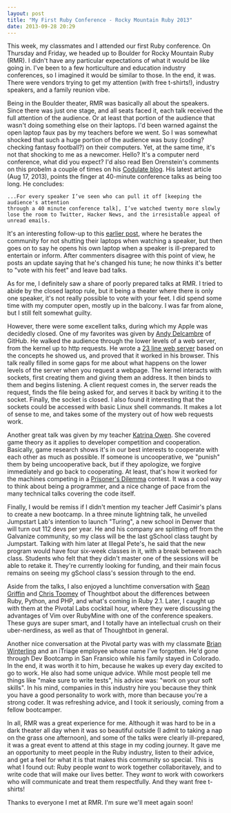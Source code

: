 ```yaml
---
layout: post
title: "My First Ruby Conference - Rocky Mountain Ruby 2013"
date: 2013-09-28 20:29
---
```


This week, my classmates and I attended our first Ruby conference. On Thursday and Friday, we headed up to Boulder for Rocky Mountain Ruby (RMR). I didn't have any particular expectations of what it would be like going in. I've been to a few horticulture and education industry conferences, so I imagined it would be similar to those. In the end, it was. There were vendors trying to get my attention (with free t-shirts!), industry speakers, and a family reunion vibe.

Being in the Boulder theater, RMR was basically all about the speakers. Since there was just one stage, and all seats faced it, each talk received the full attention of the audience. Or at least that portion of the audience that wasn't doing something else on their laptops. I'd been warned against the open laptop faux pas by my teachers before we went. So I was somewhat shocked that such a huge portion of the audience was busy (coding? checking fantasy football?) on their computers. Yet, at the same time, it's not that shocking to me as a newcomer. Hello? It's a computer nerd conference, what did you expect? I'd also read Ben Orenstein's comments on this probelm a couple of times on his [Codulate blog](http://www.codulate.com). His latest article (Aug 17, 2013), points the finger at 40-minute conference talks as being too long. He concludes:

```plain
...For every speaker I’ve seen who can pull it off [keeping the audience's attention
through a 40 minute conference talk], I’ve watched twenty more slowly lose the room to Twitter, Hacker News, and the irresistable appeal of unread emails.
```

It's an interesting follow-up to this [earlier post](http://codeulate.com/2012/06/close-your-fucking-laptop/), where he berates the community for not shutting their laptops when watching a speaker, but then goes on to say he opens his own laptop when a speaker is ill-prepared to entertain or inform. After commenters disagree with this point of view, he posts an update saying that he's changed his tune; he now thinks it's better to "vote with his feet" and leave bad talks.

As for me, I definitely saw a share of poorly prepared talks at RMR. I tried to abide by the closed laptop rule, but it being a theater where there is only one speaker, it's not really possible to vote with your feet. I did spend some time with my computer open, mostly up in the balcony. I was far from alone, but I still felt somewhat guilty.

However, there were some excellent talks, during which my Apple was decidedly closed. One of my favorites was given by [Andy Delcambre](https://twitter.com/adelcambre) of GitHub. He walked the audience through the lower levels of a web server, from the kernel up to http requests. He wrote a [23 line web server](https://gist.github.com/adelcambre/6717561) based on the concepts he showed us, and proved that it worked in his browser. This talk really filled in some gaps for me about what happens on the lower levels of the server when you request a webpage. The kernel interacts with sockets, first creating them and giving them an address. It then binds to them and begins listening. A client request comes in, the server reads the request, finds the file being asked for, and serves it back by writing it to the socket. Finally, the socket is closed. I also found it interesting that the sockets could be accessed with basic Linux shell commands. It makes a lot of sense to me, and takes some of the mystery out of how web requests work.

Another great talk was given by my teacher [Katrina Owen](https://twitter.com/kytrinyx). She covered game theory as it applies to developer competition and cooperation. Basically, game research shows it's in our best interests to cooperate with each other as much as possible. If someone is uncooperative, we "punish" them by being uncooperative back, but if they apologize, we forgive immediately and go back to cooperating. At least, that's how it worked for the machines competing in a [Prisoner's Dilemma](http://en.wikipedia.org/wiki/Prisoner's_dilemma) contest. It was a cool way to think about being a programmer, and a nice change of pace from the many technical talks covering the code itself.

Finally, I would be remiss if I didn't mention my teacher Jeff Casimir's plans to create a new bootcamp. In a three minute lightning talk, he unveiled Jumpstart Lab's intention to launch "Turing", a new school in Denver that will turn out 112 devs per year. He and his company are splitting off from the Galvanize community, so my class will be the last gSchool class taught by Jumpstart. Talking with him later at Illegal Pete's, he said that the new program would have four six-week classes in it, with a break between each class. Students who felt that they didn't master one of the sessions will be able to retake it. They're currently looking for funding, and their main focus remains on seeing my gSchool class's session through to the end.

Aside from the talks, I also enjoyed a lunchtime conversation with [Sean Griffin](https://twitter.com/sgrif) and [Chris Toomey](https://twitter.com/christoomey) of Thoughtbot about the differences between Ruby, Python, and PHP, and what's coming in Ruby 2.1. Later, I caught up with them at the Pivotal Labs cocktail hour, where they were discussing the advantages of Vim over RubyMine with one of the conference speakers. These guys are super smart, and I totally have an intellectual crush on their uber-nerdiness, as well as that of Thoughtbot in general.

Another nice conversation at the Pivotal party was with my classmate [Brian Winterling](http://immense-citadel-7163.herokuapp.com/) and an iTriage employee whose name I've forgotten. He'd gone through Dev Bootcamp in San Fransico while his family stayed in Colorado. In the end, it was worth it to him, because he wakes up every day excited to go to work. He also had some unique advice. While most people tell me things like "make sure to write tests", his advice was: "work on your soft skills". In his mind, companies in this industry hire you because they think you have a good personality to work with, more than because you're a strong coder. It was refreshing advice, and I took it seriously, coming from a fellow bootcamper.

In all, RMR was a great experience for me. Although it was hard to be in a dark theater all day when it was so beautiful outside (I admit to taking a nap on the grass one afternoon), and some of the talks were clearly ill-prepared, it was a great event to attend at this stage in my coding journey. It gave me an opportunity to meet people in the Ruby industry, listen to their advice, and get a feel for what it is that makes this community so special. This is what I found out: Ruby people *want* to work together collaboritavely, and to write code that will make our lives better. They *want* to work with coworkers who will communicate and treat them respectfully. And they want free t-shirts!

Thanks to everyone I met at RMR. I'm sure we'll meet again soon!
